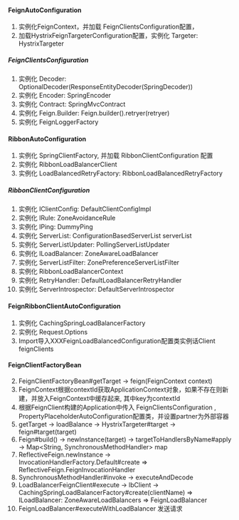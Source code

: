 #### FeignAutoConfiguration
1. 实例化FeignContext，并加载 FeignClientsConfiguration配置，
2. 加载HystrixFeignTargeterConfiguration配置，实例化 Targeter: HystrixTargeter

##### FeignClientsConfiguration
1. 实例化 Decoder: OptionalDecoder(ResponseEntityDecoder(SpringDecoder))
2. 实例化 Encoder: SpringEncoder
3. 实例化 Contract: SpringMvcContract
4. 实例化 Feign.Builder: Feign.builder().retryer(retryer)
5. 实例化 FeignLoggerFactory

#### RibbonAutoConfiguration
1. 实例化 SpringClientFactory, 并加载 RibbonClientConfiguration 配置
2. 实例化 RibbonLoadBalancerClient
3. 实例化 LoadBalancedRetryFactory: RibbonLoadBalancedRetryFactory

##### RibbonClientConfiguration
1. 实例化 IClientConfig: DefaultClientConfigImpl
2. 实例化 IRule: ZoneAvoidanceRule
3. 实例化 IPing: DummyPing
4. 实例化 ServerList<Server>: ConfigurationBasedServerList serverList
5. 实例化 ServerListUpdater: PollingServerListUpdater
6. 实例化 ILoadBalancer: ZoneAwareLoadBalancer
7. 实例化 ServerListFilter<Server>: ZonePreferenceServerListFilter
8. 实例化 RibbonLoadBalancerContext
9. 实例化 RetryHandler: DefaultLoadBalancerRetryHandler
10. 实例化 ServerIntrospector: DefaultServerIntrospector

#### FeignRibbonClientAutoConfiguration
1. 实例化 CachingSpringLoadBalancerFactory
2. 实例化 Request.Options
3. Import导入XXXFeignLoadBalancedConfiguration配置类实例话Client feignClients

#### FeignClientFactoryBean
2. FeignClientFactoryBean#getTarget -> feign(FeignContext context)
3. FeignContext根据contextId获取ApplicationContext对象，如果不存在则新建，并放入FeignContext中缓存起来, 其中key为contextId
4. 根据FeignClient构建的Application中传入 FeignClientsConfiguration , PropertyPlaceholderAutoConfiguration配置类，并设置partner为外部容器
5. getTarget -> loadBalance -> HystrixTargeter#target  -> feign#target(target)
6. Feign#build() -> newInstance(target) -> targetToHandlersByName#apply -> Map<String, SynchronousMethodHandler> map
7. ReflectiveFeign.newInstance -> InvocationHandlerFactory.Default#create => ReflectiveFeign.FeignInvocationHandler
8. SynchronousMethodHandler#invoke -> executeAndDecode
10. LoadBalancerFeignClient#execute -> lbClient -> CachingSpringLoadBalancerFactory#create(clientName) => ILoadBalancer: ZoneAwareLoadBalancers => FeignLoadBalancer
11. FeignLoadBalancer#executeWithLoadBalancer 发送请求
